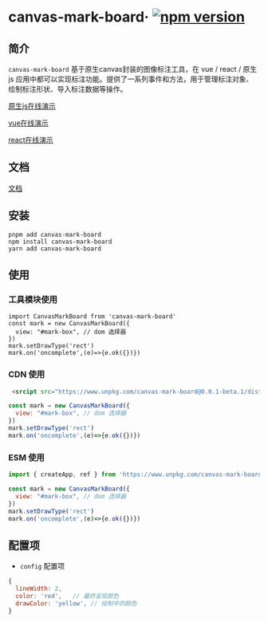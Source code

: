 # canvas-mark-board&middot; [![npm version](https://img.shields.io/npm/v/canvas-mark-board)](https://www.npmjs.com/package/canvas-mark-board)

## 简介
`canvas-mark-board` 基于原生canvas封装的图像标注工具，在 vue / react / 原生js 应用中都可以实现标注功能。提供了一系列事件和方法，用于管理标注对象、绘制标注形状、导入标注数据等操作。

[原生js在线演示](https://zhuguibiao.github.io/canvas-mark-board/js-demo/)

[vue在线演示](https://zhuguibiao.github.io/canvas-mark-board/vue-demo/)

[react在线演示](https://zhuguibiao.github.io/canvas-mark-board/react-demo/)

## 文档
[文档](https://zhuguibiao.github.io/canvas-mark-board/)


## 安装

```shell
pnpm add canvas-mark-board
npm install canvas-mark-board
yarn add canvas-mark-board
```

## 使用

### 工具模块使用
```tsx
import CanvasMarkBoard from 'canvas-mark-board'
const mark = new CanvasMarkBoard({
  view: "#mark-box", // dom 选择器
})
mark.setDrawType('rect')
mark.on('oncomplete',(e)=>{e.ok({})})
```

### CDN 使用
```html
 <srcipt src="https://www.unpkg.com/canvas-mark-board@0.0.1-beta.1/dist/index.umd.js"></srcipt>  
```
```js 
const mark = new CanvasMarkBoard({
  view: "#mark-box", // dom 选择器
})
mark.setDrawType('rect')
mark.on('oncomplete',(e)=>{e.ok({})})
```

### ESM 使用
```js 
import { createApp, ref } from 'https://www.unpkg.com/canvas-mark-board@0.0.1-beta.1/dist/index.esm.js'

const mark = new CanvasMarkBoard({
  view: "#mark-box", // dom 选择器
})
mark.setDrawType('rect')
mark.on('oncomplete',(e)=>{e.ok({})})
```

## 配置项
- `config` 配置项
```javascript
{
  lineWidth: 2,
  color: 'red',   // 最终呈现颜色
  drawColor: 'yellow', // 绘制中的颜色
}
```
